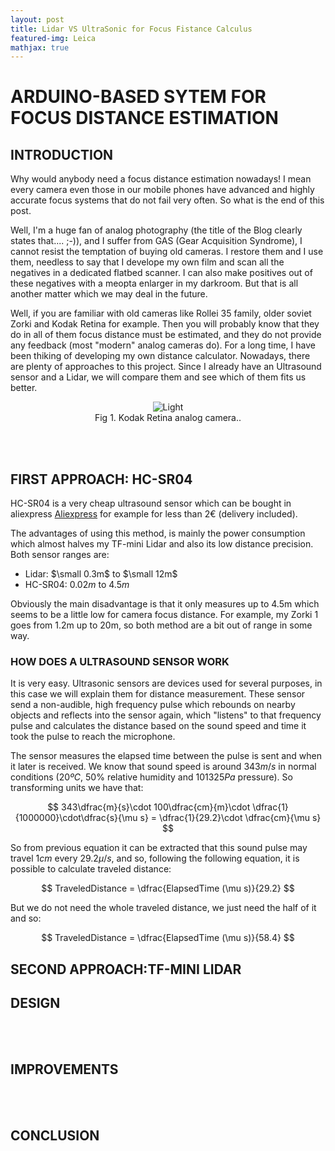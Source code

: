 ```yaml
---
layout: post
title: Lidar VS UltraSonic for Focus Fistance Calculus
featured-img: Leica
mathjax: true
---
```


# ARDUINO-BASED SYTEM FOR FOCUS DISTANCE ESTIMATION

## INTRODUCTION 
<p align="justify">
</p>
Why would anybody need a focus distance estimation nowadays! I mean every camera even those in our mobile phones have advanced and highly accurate focus systems that do not fail very often. So what is the end of this post.

Well, I'm a huge fan of analog photography (the title of the Blog clearly states that.... ;-)), and I suffer from GAS (Gear Acquisition Syndrome), I cannot resist the temptation of buying old cameras. I restore them and I use them, needless to say that I develope my own film and scan all the negatives in a dedicated flatbed scanner. I can also make positives out of these negatives with a meopta enlarger in my darkroom. But that is all  another matter which we may deal in the future.

Well, if you are familiar with old cameras like Rollei 35 family, older soviet Zorki and Kodak Retina for example. Then you will probably know that they do in all of them focus distance must be estimated, and they do not provide any feedback (most "modern" analog cameras do). For a long time, I have been thiking of developing my own distance calculator. Nowadays, there are plenty of approaches to this project. Since I already have an Ultrasound sensor and a Lidar, we will compare them and see which of them fits us better.

<figure>
    <div align = "center"><img src="https://images.unsplash.com/photo-1551818014-8279462338b2?ixlib=rb-1.2.1&auto=format&fit=crop&w=1950&q=80" alt="Light" class="center">
    <figcaption>Fig 1. Kodak Retina analog camera..</figcaption>
    </div>
</figure>
<br/><br/>

## FIRST APPROACH: HC-SR04

HC-SR04 is a very cheap ultrasound sensor which can be bought in aliexpress <a href="https://es.aliexpress.com/item/32786781050.html?spm=a2g0o.productlist.0.0.db967825N5UgqK&algo_pvid=0de1859e-b11c-4018-902f-3458f6876546&algo_expid=0de1859e-b11c-4018-902f-3458f6876546-0&btsid=c006fa8d-54e8-4ec0-89c4-fb8e8c9f8a92&ws_ab_test=searchweb0_0,searchweb201602_10,searchweb201603_52">Aliexpress</a> for example for less than 2€ (delivery included).

The advantages of using this method, is mainly the power consumption which almost halves my TF-mini Lidar and also its low distance precision. Both sensor ranges are:

* Lidar: $\small 0.3m$ to $\small 12m$
* HC-SR04: $0.02m$ to $4.5m$

Obviously the main disadvantage is that it only measures up to 4.5m which seems to be a little low for camera focus distance. For example, my Zorki 1 goes from 1.2m up to 20m, so both method are a bit out of range in some way.

### HOW DOES A ULTRASOUND SENSOR WORK

It is very easy. Ultrasonic sensors are devices used for several purposes, in this case we will explain them for distance measurement. These sensor send a non-audible, high frequency pulse which rebounds on nearby objects and reflects into the sensor again, which "listens" to that frequency pulse and calculates the distance based on the sound speed and time it took the pulse to reach the microphone.

The sensor measures the elapsed time between the pulse is sent and when it later is received. We know that sound speed is around $343 m/s$ in normal conditions ($20ºC$, $50\%$ relative humidity and $101325 Pa$ pressure). So transforming units we have that:

$$
343\dfrac{m}{s}\cdot 100\dfrac{cm}{m}\cdot \dfrac{1}{1000000}\cdot\dfrac{s}{\mu s} = \dfrac{1}{29.2}\cdot \dfrac{cm}{\mu s}
$$

So from previous equation it can be extracted that this sound pulse may travel $`1 cm`$ every $`29.2 \mu/s`$, and so, following the following equation, it is possible to calculate traveled distance:

$$ 
TraveledDistance = \dfrac{ElapsedTime (\mu s)}{29.2}
$$

But we do not need the whole traveled distance, we just need the half of it and so:

$$
TraveledDistance = \dfrac{ElapsedTime (\mu s)}{58.4}
$$


 ## SECOND APPROACH:TF-MINI LIDAR


## DESIGN
<p align="justify">
</p>
<br/><br/>

## IMPROVEMENTS
<br/><br/>

## CONCLUSION


